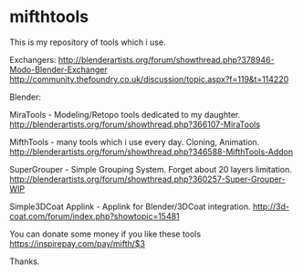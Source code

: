 # mifthtools
This is my repository of tools which i use.

Exchangers:
http://blenderartists.org/forum/showthread.php?378946-Modo-Blender-Exchanger
http://community.thefoundry.co.uk/discussion/topic.aspx?f=119&t=114220

Blender:

MiraTools - Modeling/Retopo tools dedicated to my daughter.
http://blenderartists.org/forum/showthread.php?366107-MiraTools

MifthTools - many tools which i use every day. Cloning, Animation.
http://blenderartists.org/forum/showthread.php?346588-MifthTools-Addon

SuperGrouper - Simple Grouping System. Forget about 20 layers limitation.
http://blenderartists.org/forum/showthread.php?360257-Super-Grouper-WIP

Simple3DCoat Applink - Applink for Blender/3DCoat integration.
http://3d-coat.com/forum/index.php?showtopic=15481

You can donate some money if you like these tools https://inspirepay.com/pay/mifth/$3

Thanks.
